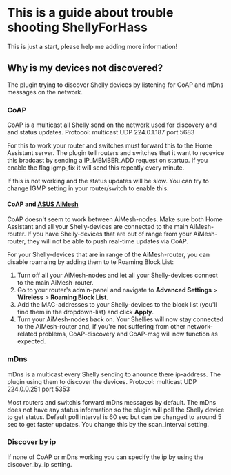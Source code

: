 # This is a guide about trouble shooting ShellyForHass

This is just a start, please help me adding more information!

## Why is my devices not discovered?
The plugin trying to discover Shelly devices by listening for CoAP and mDns messages on the network.

### CoAP
CoAP is a multicast all Shelly send on the network used for discovery and and status updates.
Protocol: multicast UDP 224.0.1.187 port 5683

For this to work your router and switches must forward this to the Home Assistant server. The plugin tell routers and switches that it want to recevice this bradcast by sending a IP_MEMBER_ADD request on startup. If you enable the flag igmp_fix it will send this repeatly every minute.

If this is not working and the status updates will be slow. You can try to change IGMP setting in your router/switch to enable this.

#### CoAP and [ASUS AiMesh](https://www.asus.com/aimesh)

CoAP doesn't seem to work between AiMesh-nodes. Make sure both Home Assistant and all your Shelly-devices are connected to the main AiMesh-router. If you have Shelly-devices that are out of range from your AiMesh-router, they will not be able to push real-time updates via CoAP.

For your Shelly-devices that are in range of the AiMesh-router, you can disable roamaing by adding them to te Roaming Block List:
1. Turn off all your AiMesh-nodes and let all your Shelly-devices connect to the main AiMesh-router.
2. Go to your router's admin-panel and navigate to **Advanced Settings** > **Wireless** > **Roaming Block List**.
3. Add the MAC-addresses to your Shelly-devices to the block list (you'll find them in the dropdown-list) and click **Apply**.
4. Turn your AiMesh-nodes back on. Your Shellies will now stay connected to the AiMesh-router and, if you're not suffering from other network-related problems, CoAP-discovery and CoAP-msg will now function as expected.

### mDns
mDns is a multicast every Shelly sending to anounce there ip-address. The plugin using them to discover the devices.
Protocol: multicast UDP 224.0.0.251 port 5353

Most routers and switchis forward mDns messages by default. The mDns does not have any status information so the plugin will poll the Shelly device to get status. Default poll interval is 60 sec but can be changed to around 5 sec to get faster updates. You change this by the scan_interval setting.

### Discover by ip
If none of CoAP or mDns working you can specify the ip by using the discover_by_ip setting.
